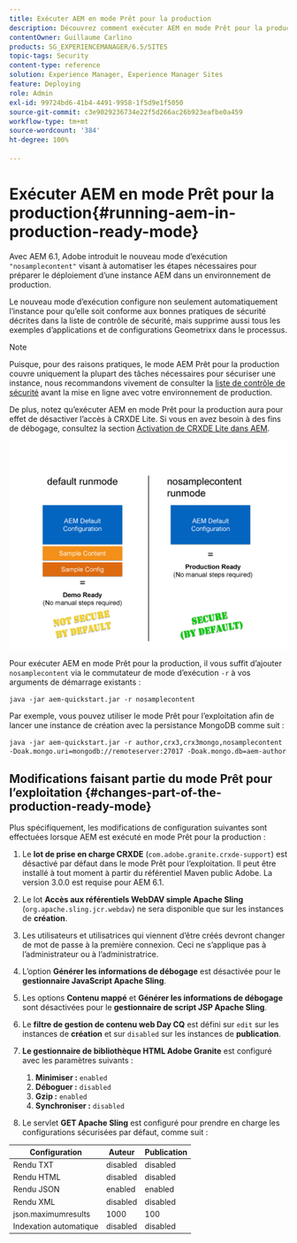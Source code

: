 ```yaml
---
title: Exécuter AEM en mode Prêt pour la production
description: Découvrez comment exécuter AEM en mode Prêt pour la production.
contentOwner: Guillaume Carlino
products: SG_EXPERIENCEMANAGER/6.5/SITES
topic-tags: Security
content-type: reference
solution: Experience Manager, Experience Manager Sites
feature: Deploying
role: Admin
exl-id: 99724bd6-41b4-4491-9958-1f5d9e1f5050
source-git-commit: c3e9029236734e22f5d266ac26b923eafbe0a459
workflow-type: tm+mt
source-wordcount: '384'
ht-degree: 100%

---
```


# Exécuter AEM en mode Prêt pour la production{#running-aem-in-production-ready-mode}

Avec AEM 6.1, Adobe introduit le nouveau mode d’exécution `"nosamplecontent"` visant à automatiser les étapes nécessaires pour préparer le déploiement d’une instance AEM dans un environnement de production.

Le nouveau mode d’exécution configure non seulement automatiquement l’instance pour qu’elle soit conforme aux bonnes pratiques de sécurité décrites dans la liste de contrôle de sécurité, mais supprime aussi tous les exemples d’applications et de configurations Geometrixx dans le processus.

>[!NOTE]
>
>Puisque, pour des raisons pratiques, le mode AEM Prêt pour la production couvre uniquement la plupart des tâches nécessaires pour sécuriser une instance, nous recommandons vivement de consulter la [liste de contrôle de sécurité](/help/sites-administering/security-checklist.md) avant la mise en ligne avec votre environnement de production.
>
>De plus, notez qu’exécuter AEM en mode Prêt pour la production aura pour effet de désactiver l’accès à CRXDE Lite. Si vous en avez besoin à des fins de débogage, consultez la section [Activation de CRXDE Lite dans AEM](/help/sites-administering/enabling-crxde-lite.md).

![chlimage_1-83](assets/chlimage_1-83a.png)

Pour exécuter AEM en mode Prêt pour la production, il vous suffit d’ajouter `nosamplecontent` via le commutateur de mode d’exécution `-r` à vos arguments de démarrage existants :

```shell
java -jar aem-quickstart.jar -r nosamplecontent
```

Par exemple, vous pouvez utiliser le mode Prêt pour l’exploitation afin de lancer une instance de création avec la persistance MongoDB comme suit :

```shell
java -jar aem-quickstart.jar -r author,crx3,crx3mongo,nosamplecontent -Doak.mongo.uri=mongodb://remoteserver:27017 -Doak.mongo.db=aem-author
```

## Modifications faisant partie du mode Prêt pour l’exploitation {#changes-part-of-the-production-ready-mode}

Plus spécifiquement, les modifications de configuration suivantes sont effectuées lorsque AEM est exécuté en mode Prêt pour la production :

1. Le **lot de prise en charge CRXDE** (`com.adobe.granite.crxde-support`) est désactivé par défaut dans le mode Prêt pour l’exploitation. Il peut être installé à tout moment à partir du référentiel Maven public Adobe. La version 3.0.0 est requise pour AEM 6.1.

1. Le lot **Accès aux référentiels WebDAV simple Apache Sling** (`org.apache.sling.jcr.webdav`) ne sera disponible que sur les instances de **création**.

1. Les utilisateurs et utilisatrices qui viennent d’être créés devront changer de mot de passe à la première connexion. Ceci ne s’applique pas à l’administrateur ou à l’administratrice.
1. L’option **Générer les informations de débogage** est désactivée pour le **gestionnaire JavaScript Apache Sling**.

1. Les options **Contenu mappé** et **Générer les informations de débogage** sont désactivées pour le **gestionnaire de script JSP Apache Sling**.

1. Le **filtre de gestion de contenu web Day CQ** est défini sur `edit` sur les instances de **création** et sur `disabled` sur les instances de **publication**.

1. **Le gestionnaire de bibliothèque HTML Adobe Granite** est configuré avec les paramètres suivants :

   1. **Minimiser :** `enabled`
   1. **Déboguer :** `disabled`
   1. **Gzip :** `enabled`
   1. **Synchroniser :** `disabled`

1. Le servlet **GET Apache Sling** est configuré pour prendre en charge les configurations sécurisées par défaut, comme suit :

| **Configuration** | **Auteur** | **Publication** |
|---|---|---|
| Rendu TXT | disabled | disabled |
| Rendu HTML | disabled | disabled |
| Rendu JSON | enabled | enabled |
| Rendu XML | disabled | disabled |
| json.maximumresults | 1000 | 100 |
| Indexation automatique | disabled | disabled |
